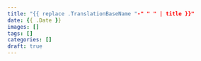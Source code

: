 ```yaml
---
title: "{{ replace .TranslationBaseName "-" " " | title }}"
date: {{ .Date }}
images: []
tags: []
categories: []
draft: true
---
```

